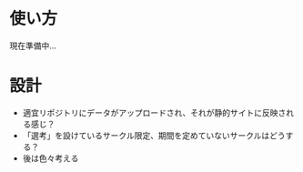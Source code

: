 # 使い方
現在準備中…

# 設計
- 適宜リポジトリにデータがアップロードされ、それが静的サイトに反映される感じ？
- 「選考」を設けているサークル限定、期間を定めていないサークルはどうする？
- 後は色々考える
